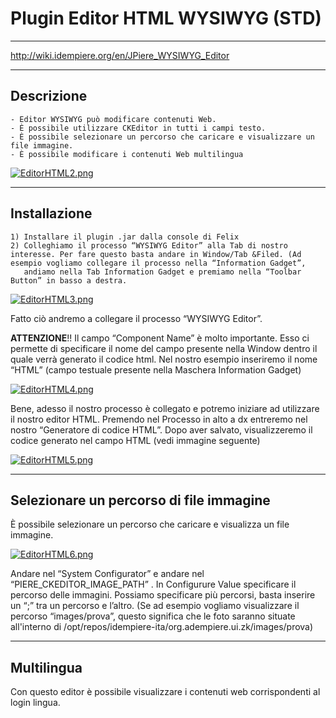 # Plugin Editor HTML WYSIWYG (STD)

---

<http://wiki.idempiere.org/en/JPiere_WYSIWYG_Editor>

---

## Descrizione

```
- Editor WYSIWYG può modificare contenuti Web.
- È possibile utilizzare CKEditor in tutti i campi testo.
- È possibile selezionare un percorso che caricare e visualizzare un file immagine.
- È possibile modificare i contenuti Web multilingua
```

[![EditorHTML2.png](http://192.168.178.102/images/thumb/e/ee/EditorHTML2.png/499px-EditorHTML2.png)](http://192.168.178.102/index.php/File:EditorHTML2.png)

---

## Installazione

```
1) Installare il plugin .jar dalla console di Felix
2) Colleghiamo il processo “WYSIWYG Editor” alla Tab di nostro interesse. Per fare questo basta andare in Window/Tab &Filed. (Ad esempio vogliamo collegare il processo nella “Information Gadget”, 
   andiamo nella Tab Information Gadget e premiamo nella “Toolbar Button” in basso a destra.
```

[![EditorHTML3.png](http://192.168.178.102/images/thumb/8/80/EditorHTML3.png/700px-EditorHTML3.png)](http://192.168.178.102/index.php/File:EditorHTML3.png)

Fatto ciò andremo a collegare il processo “WYSIWYG Editor”.

**ATTENZIONE**!! Il campo “Component Name” è molto importante. Esso ci permette di specificare il nome del campo presente nella Window dentro il quale verrà generato il codice html. Nel nostro esempio inseriremo il nome “HTML” (campo testuale presente nella Maschera Information Gadget)

[![EditorHTML4.png](http://192.168.178.102/images/thumb/e/e1/EditorHTML4.png/700px-EditorHTML4.png)](http://192.168.178.102/index.php/File:EditorHTML4.png)

Bene, adesso il nostro processo è collegato e potremo iniziare ad utilizzare il nostro editor HTML. Premendo nel Processo in alto a dx entreremo nel nostro “Generatore di codice HTML”. Dopo aver salvato, visualizzeremo il codice generato nel campo HTML (vedi immagine seguente)

[![EditorHTML5.png](http://192.168.178.102/images/thumb/3/35/EditorHTML5.png/700px-EditorHTML5.png)](http://192.168.178.102/index.php/File:EditorHTML5.png)

---

## Selezionare un percorso di file immagine

È possibile selezionare un percorso che caricare e visualizza un file immagine.

[![EditorHTML6.png](http://192.168.178.102/images/thumb/1/1d/EditorHTML6.png/574px-EditorHTML6.png)](http://192.168.178.102/index.php/File:EditorHTML6.png)

Andare nel “System Configurator” e andare nel “PIERE_CKEDITOR_IMAGE_PATH” . In Configurure Value specificare il percorso delle immagini. Possiamo specificare più percorsi, basta inserire un “;” tra un percorso e l’altro. (Se ad esempio vogliamo visualizzare il percorso “images/prova”, questo significa che le foto saranno situate all'interno di /opt/repos/idempiere-ita/org.adempiere.ui.zk/images/prova)

---

## Multilingua

Con questo editor è possibile visualizzare i contenuti web corrispondenti al login lingua.
